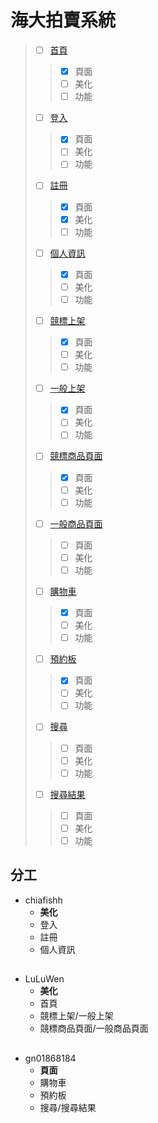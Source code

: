 # 海大拍賣系統
> - [ ] [首頁](https://gn01868184.github.io/NTOU-Auction-system.github.io/index.html) 
>> - [x] 頁面
>> - [ ] 美化
>> - [ ] 功能
> - [ ] [登入](https://gn01868184.github.io/NTOU-Auction-system.github.io/login.html) 
>> - [x] 頁面
>> - [ ] 美化
>> - [ ] 功能
> - [ ] [註冊](https://gn01868184.github.io/NTOU-Auction-system.github.io/registered.html) 
>> - [x] 頁面
>> - [x] 美化
>> - [ ] 功能
> - [ ] [個人資訊](https://gn01868184.github.io/NTOU-Auction-system.github.io/personal.html) 
>> - [x] 頁面
>> - [ ] 美化
>> - [ ] 功能
> - [ ] [競標上架](https://gn01868184.github.io/NTOU-Auction-system.github.io/bidding.html) 
>> - [x] 頁面
>> - [ ] 美化
>> - [ ] 功能
> - [ ] [一般上架](https://gn01868184.github.io/NTOU-Auction-system.github.io/commodity.html) 
>> - [x] 頁面
>> - [ ] 美化
>> - [ ] 功能
> - [ ] [競標商品頁面](https://gn01868184.github.io/NTOU-Auction-system.github.io/biddingPage.html) 
>> - [x] 頁面
>> - [ ] 美化
>> - [ ] 功能
> - [ ] [一般商品頁面](https://gn01868184.github.io/NTOU-Auction-system.github.io/error.html) 
>> - [ ] 頁面
>> - [ ] 美化
>> - [ ] 功能
> - [ ] [購物車](https://gn01868184.github.io/NTOU-Auction-system.github.io/index.html) 
>> - [x] 頁面
>> - [ ] 美化
>> - [ ] 功能
> - [ ] [預約板](https://gn01868184.github.io/NTOU-Auction-system.github.io/reservation.html) 
>> - [x] 頁面
>> - [ ] 美化
>> - [ ] 功能
> - [ ] [搜尋](https://gn01868184.github.io/NTOU-Auction-system.github.io/error.html) 
>> - [ ] 頁面
>> - [ ] 美化
>> - [ ] 功能
> - [ ] [搜尋結果](https://gn01868184.github.io/NTOU-Auction-system.github.io/error.html)
>> - [ ] 頁面
>> - [ ] 美化
>> - [ ] 功能

## 分工
* chiafishh
  * **美化**
  * 登入
  * 註冊
  * 個人資訊
## 
* LuLuWen
  * **美化**
  * 首頁
  * 競標上架/一般上架
  * 競標商品頁面/一般商品頁面
## 
* gn01868184
  * **頁面**
  * 購物車
  * 預約板
  * 搜尋/搜尋結果


